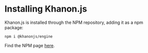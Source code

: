 # Installing Khanon.js
Khanon.js is installed through the NPM repository, adding it as a npm package:

`npm i @khanonjs/engine`

Find the NPM page [here](https://www.npmjs.com/package/@khanonjs/engine).